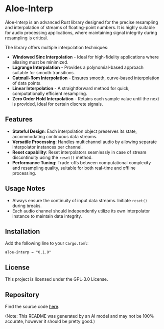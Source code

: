 # Aloe-Interp

Aloe-Interp is an advanced Rust library designed for the precise resampling and interpolation of streams of floating-point numbers. It is highly suitable for audio processing applications, where maintaining signal integrity during resampling is critical.

The library offers multiple interpolation techniques:
- **Windowed Sinc Interpolation** - Ideal for high-fidelity applications where aliasing must be minimized.
- **Lagrange Interpolation** - Provides a polynomial-based approach suitable for smooth transitions.
- **Catmull-Rom Interpolation** - Ensures smooth, curve-based interpolation of data points.
- **Linear Interpolation** - A straightforward method for quick, computationally efficient resampling.
- **Zero Order Hold Interpolation** - Retains each sample value until the next is provided, ideal for certain discrete signals.

## Features
- **Stateful Design**: Each interpolation object preserves its state, accommodating continuous data streams.
- **Versatile Processing**: Handles multichannel audio by allowing separate interpolator instances per channel.
- **Reset capability**: Reset interpolators seamlessly in case of stream discontinuity using the `reset()` method.
- **Performance Tuning**: Trade-offs between computational complexity and resampling quality, suitable for both real-time and offline processing.

## Usage Notes
- Always ensure the continuity of input data streams. Initiate `reset()` during breaks.
- Each audio channel should independently utilize its own interpolator instance to maintain data integrity.

## Installation
Add the following line to your `Cargo.toml`:
```
aloe-interp = "0.1.0"
```

## License
This project is licensed under the GPL-3.0 License.

## Repository
Find the source code [here](https://github.com/klebs6/aloe-rs).

(Note: This README was generated by an AI model and may not be 100% accurate, however it should be pretty good.)
